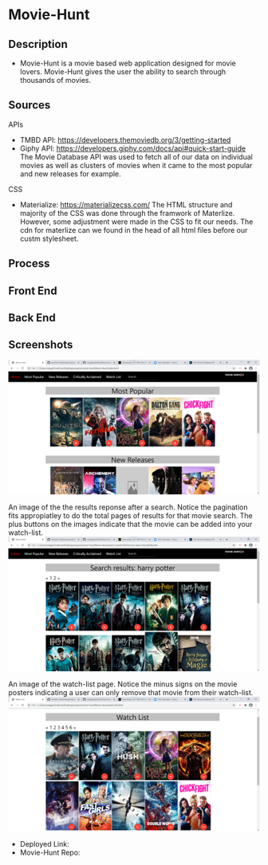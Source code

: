 # Movie-Hunt
## Description 
- Movie-Hunt is a movie based web application designed for movie lovers. Movie-Hunt gives the user the ability to search through thousands of movies. 
## Sources
 APIs
- TMBD API: https://developers.themoviedb.org/3/getting-started
- Giphy API: https://developers.giphy.com/docs/api#quick-start-guide
The Movie Database API was used to fetch all of our data on individual movies as well as clusters of movies when it came to the most popular and new releases for example. 

 CSS
- Materialize: https://materializecss.com/
The HTML structure and majority of the CSS was done through the framwork of Materlize. However, some adjustment were made in the CSS to fit our needs. The cdn for materlize can we found in the head of all html files before our custm stylesheet. 
## Process

## Front End 

## Back End 

## Screenshots

![Image](/assets/images/Screenshot-home.jpg)

An image of the the results reponse after a search. Notice the pagination fits appropiatley to do the total pages of results for that movie search. The plus buttons on the images indicate that the movie can be added into your watch-list. 
![Image](/assets/images/Screenshot-searches.jpg)

An image of the watch-list page. Notice the minus signs on the movie posters indicating a user can only remove that movie from their watch-list. 
![Image](/assets/images/Screenshot-watchlist.jpg)

- Deployed Link: 
- Movie-Hunt Repo: 




